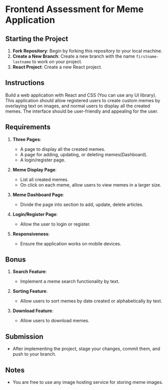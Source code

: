 # Frontend Assessment for Meme Application

## Starting the Project

1. **Fork Repository**: Begin by forking this repository to your local machine.
2. **Create a New Branch**: Create a new branch with the name `firstname-lastname` to work on your project.
3. **React Project**: Create a new React project.

## Instructions

Build a web application with React and CSS (You can use any UI library). This application should allow registered users to create custom memes by overlaying text on images, and normal users to display all the created memes. The interface should be user-friendly and appealing for the user.

## Requirements

1. **Three Pages**:

   - A page to display all the created memes.
   - A page for adding, updating, or deleting memes(Dashboard).
   - A login/register page.

2. **Meme Display Page**:

   - List all created memes.
   - On click on each meme, allow users to view memes in a larger size.

3. **Meme Dashboard Page**:

   - Divide the page into section to add, update, delete articles.
   
4. **Login/Register Page**:

   - Allow the user to login or register.
   
5. **Responsiveness**:

   - Ensure the application works on mobile devices.

## Bonus

1. **Search Feature**:

   - Implement a meme search functionality by text.

2. **Sorting Feature**:
   - Allow users to sort memes by date created or alphabetically by text.

3. **Download Feature**:

   - Allow users to download memes.
  
     
## Submission

- After implementing the project, stage your changes, commit them, and push to your branch.

## Notes

- You are free to use any image hosting service for storing meme images. 
